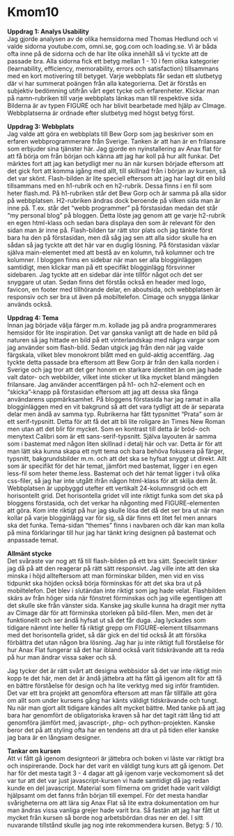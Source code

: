 Kmom10
===============================

**Uppdrag 1: Analys Usability**  
Jag gjorde analysen av de olika hemsidorna med Thomas Hedlund och vi valde sidorna youtube.com, omni.se,
gog.com och loading.se. Vi är båda ofta inne på de sidorna och de har lite olika innehåll så vi tyckte att
de passade bra. Alla sidorna fick ett betyg mellan 1 - 10 i fem olika kategorier (learnability, efficiency,
memorability, errors och satisfaction) tillsammans med en kort motivering till betyget. Varje webbplats får
sedan ett slutbetyg där vi har summerat poängen från alla kategorierna. Det är förstås en subjektiv
bedömning utifrån vårt eget tycke och erfarenheter. Klickar man på namn-rubriken till varje webbplats
länkas man till respektive sida. Bilderna är av typen FIGURE och har blivit bearbetade med hjälp av CImage.
Webbplatserna är ordnade efter slutbetyg med högst betyg först.

**Uppdrag 3: Webbplats**  
Jag valde att göra en webbplats till Bew Gorp som jag beskriver som en erfaren webbprogrammerare från Sverige.
Tanken är att han är en frilansare som erbjuder sina tjänster här. Jag gjorde en nyinstallering av Anax flat
för att få börja om från början och känna att jag har koll på hur allt funkar. Det märktes fort att jag kan
betydligt mer nu än när kursen började eftersom att det gick fort att komma igång med allt, till skillnad
från i början av kursen, så det var skönt. Flash-bilden är lite speciell eftersom att jag har lagt dit en
bild tillsammans med en h1-rubrik och en h2-rubrik. Dessa finns i en fil som heter flash.md. På h1-rubriken
står det Bew Gorp och är samma på alla sidor på webbplatsen. H2-rubriken ändras dock beroende på vilken sida
man är inne på. T.ex. står det “webb programmer” på förstasidan medan det står “my personal blog” på bloggen.
Detta löste jag genom att ge varje h2-rubrik en egen html-klass och sedan bara displaya den som är relevant
för den sidan man är inne på. Flash-bilden tar rätt stor plats och jag tänkte först bara ha den på förstasidan,
men då såg jag sen att alla sidor skulle ha en sådan så jag tyckte att det här var en duglig lösning. På
förstasidan växlar själva main-elementet med att bestå av en kolumn, två kolumner och tre kolumner. I bloggen
finns en sidebar när man ser alla blogginläggen samtidigt, men klickar man på ett specifikt blogginlägg
försvinner sidebaren. Jag tyckte att en sidebar där inte tillför något och det ser snyggare ut utan. Sedan
finns det förstås också en header med logo, favicon, en footer med tillhörande delar, en aboutsida, och
webbplatsen är responsiv och ser bra ut även på mobiltelefon. Cimage och snygga länkar används också.

**Uppdrag 4: Tema**  
Innan jag började välja färger m.m. kollade jag på andra programmerares hemsidor för lite inspiration. Det var
ganska vanligt att de hade en bild på naturen så jag hittade en bild på ett vinterlandskap med några vargar
som jag använder som flash-bild. Sedan utgick jag från den när jag valde färgskala, vilket blev monokront
blått med en guld-aktig accentfärg. Jag tyckte detta passade bra eftersom att Bew Gorp är från den kalla
norden i Sverige och jag tror att det ger honom en starkare identitet än om jag hade valt dator- och webbilder,
vilket inte sticker ut lika mycket bland mängden frilansare. Jag använder accentfärgen på h1- och h2-element
och en “skicka”-knapp på förstasidan eftersom att jag att dessa ska fånga användarens uppmärksamhet. På bloggens
förstasida har jag ramat in alla blogginläggen med en vit bakgrund så att det vara tydligt att de är separata
delar men ändå av samma typ. Rubrikerna har fått typsnittet “Prata” som är ett serif-typsnitt. Detta för att
få det att bli lite roligare än Times New Roman men utan att det blir för mycket. Som en kontrast till detta
är bröd- och menytext Calibri som är ett sans-serif-typsnitt. Själva layouten är samma som i bastemat med någon
liten skillnad i detalj här och var. Detta är för att man lätt ska kunna skapa ett nytt tema och bara behöva
fokusera på färger, typsnitt, bakgrundsbilder m.m. och att det ska se hyfsat snyggt ut direkt. Allt som är
specifikt för det här temat, jämfört med bastemat, ligger i en egen less-fil som heter theme.less. Bastemat
och det här temat ligger i två olika css-filer, så jag har inte utgått ifrån någon html-klass för att skilja
dem åt. Webbplatsen är uppbyggd utefter ett vertikalt 24-kolumnsgrid och ett horisontellt grid. Det
horisontella gridet vill inte riktigt funka som det ska på bloggens förstasida, och det verkar ha någonting
med FIGURE-elementen att göra. Kom inte riktigt på hur jag skulle lösa det då det ser bra ut när man kollar
på varje blogginlägg var för sig, så där finns ett litet fel men annars ska det funka. Tema-sidan “themes”
finns i navbaren och där kan man kolla på mina förklaringar till hur jag har tänkt kring designen på bastemat
och anpassade temat.

**Allmänt stycke**  
Det svåraste var nog att få till flash-bilden på ett bra sätt. Speciellt tänker jag då på att den reagerar på
rätt sätt responsivt. Jag ville inte att den ska minska i höjd allteftersom att man förminskar bilden, men vid
en viss tidpunkt ska höjden också börja förminskas för att det ska bra ut på mobiltelefon. Det blev i slutändan
inte riktigt som jag hade velat. Flashbilden skärs av från höger sida när fönstret förminskas och jag ville
egentligen att det skulle ske från vänster sida. Kanske jag skulle kunna ha dragit mer nytta av Cimage där för
att förminska storleken på bild-filen. Men, men det är funktionellt och ser ändå hyfsat ut så det får duga.
Jag lyckades som tidigare nämnt inte heller få riktigt grepp om FIGURE-element tillsammans med det horisontella
gridet, så där gick en del tid också åt att försöka förbättra det utan någon bra lösning. Jag har ju inte riktigt
full förståelse för hur Anax Flat fungerar så det har ibland också varit tidskrävande att ta reda på hur man
ändrar vissa saker och så.

Jag tycker det är rätt svårt att designa webbsidor så det var inte riktigt min kopp te det här, men det är ändå
jättebra att ha fått gå igenom allt för att få en bättre förståelse för design och ha lite verktyg med sig inför
framtiden. Det var ett bra projekt att genomföra eftersom att man får tillfälle att göra om allt som under kursens
gång har känts väldigt tidskrävande och tungt. Nu när man gjort allt tidigare kändes allt mycket bättre. Med tanke
på att jag bara har genomfört de obligatoriska kraven så har det tagit rätt lång tid att genomföra jämfört med,
javascript-, php- och python-projekten. Kanske beror det på att styling ofta har en tendens att dra ut på tiden
eller kanske jag bara är en långsam designer.

**Tankar om kursen**  
Att vi fått gå igenom designteori är jättebra och boken vi läste var riktigt bra och inspirerande. Dock har det
varit en väldigt tung kurs att gå igenom. Det har för det mesta tagit 3 - 4 dagar att gå igenom varje veckomoment
så det var tur att det var just javascript-kursen vi hade samtidigt då jag redan kunde en del javascript. Material
som filmerna om gridet hade varit väldigt hjälpsamt om det fanns från början till exempel. För det mesta handlar
svårigheterna om att lära sig Anax Flat så lite extra dokumentation om hur man ändras vissa vanliga grejer hade
varit bra. Så fastän att jag har fått ut mycket från kursen så borde nog arbetsbördan dras ner en del. I sitt
nuvarande tillstånd skulle jag nog inte rekommendera kursen. Betyg: 5 / 10.
